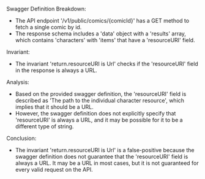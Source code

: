 Swagger Definition Breakdown:
- The API endpoint '/v1/public/comics/{comicId}' has a GET method to fetch a single comic by id.
- The response schema includes a 'data' object with a 'results' array, which contains 'characters' with 'items' that have a 'resourceURI' field.

Invariant:
- The invariant 'return.resourceURI is Url' checks if the 'resourceURI' field in the response is always a URL.

Analysis:
- Based on the provided swagger definition, the 'resourceURI' field is described as 'The path to the individual character resource', which implies that it should be a URL.
- However, the swagger definition does not explicitly specify that 'resourceURI' is always a URL, and it may be possible for it to be a different type of string.

Conclusion:
- The invariant 'return.resourceURI is Url' is a false-positive because the swagger definition does not guarantee that the 'resourceURI' field is always a URL. It may be a URL in most cases, but it is not guaranteed for every valid request on the API.
